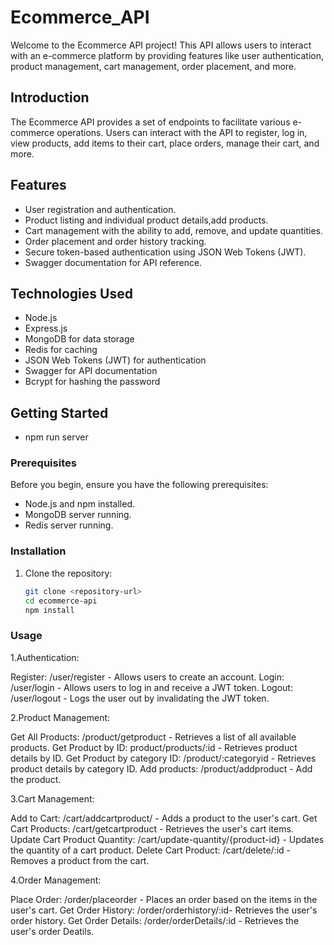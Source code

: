 # Ecommerce_API

Welcome to the Ecommerce API project! This API allows users to interact with an e-commerce platform by providing features like user authentication, product management, cart management, order placement, and more.

## Introduction

The Ecommerce API provides a set of endpoints to facilitate various e-commerce operations. Users can interact with the API to register, log in, view products, add items to their cart, place orders, manage their cart, and more.

## Features

- User registration and authentication.
- Product listing and individual product details,add products.
- Cart management with the ability to add, remove, and update quantities.
- Order placement and order history tracking.
- Secure token-based authentication using JSON Web Tokens (JWT).
- Swagger documentation for API reference.

## Technologies Used

- Node.js
- Express.js
- MongoDB for data storage
- Redis for caching
- JSON Web Tokens (JWT) for authentication
- Swagger for API documentation
- Bcrypt for hashing the password

## Getting Started

- npm run server

### Prerequisites

Before you begin, ensure you have the following prerequisites:

- Node.js and npm installed.
- MongoDB server running.
- Redis server running.

### Installation

1. Clone the repository:

   ```bash
   git clone <repository-url>
   cd ecommerce-api
   npm install

### Usage

1.Authentication:

Register: /user/register - Allows users to create an account.
Login: /user/login - Allows users to log in and receive a JWT token.
Logout: /user/logout - Logs the user out by invalidating the JWT token.

2.Product Management:

Get All Products: /product/getproduct - Retrieves a list of all available products.
Get Product by ID: product/products/:id - Retrieves product details by ID.
Get Product by category ID: /product/:categoryid - Retrieves product details by  category ID.
Add products: /product/addproduct - Add the product.

3.Cart Management:

Add to Cart: /cart/addcartproduct/ - Adds a product to the user's cart.
Get Cart Products: /cart/getcartproduct - Retrieves the user's cart items.
Update Cart Product Quantity: /cart/update-quantity/{product-id} - Updates the quantity of a cart product.
Delete Cart Product: /cart/delete/:id - Removes a product from the cart.

4.Order Management:

Place Order: /order/placeorder - Places an order based on the items in the user's cart.
Get Order History: /order/orderhistory/:id- Retrieves the user's order history.
Get Order Details: /order/orderDetails/:id - Retrieves the user's order Deatils.